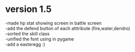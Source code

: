 # version 1.5
-made hp stat showing screen in battle screen   
-add the defend button of each atttribute (fire,water,dendro)   
-sorted the skill class    
-unified the font using in pygame   
-add a easteregg :)   
